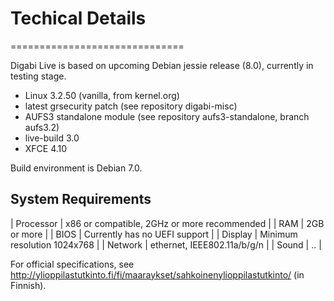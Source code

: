 # Techical Details
==============================

Digabi Live is based on upcoming Debian jessie release (8.0), currently in testing stage.

 - Linux 3.2.50 (vanilla, from kernel.org)
 - latest grsecurity patch (see repository digabi-misc)
 - AUFS3 standalone module (see repository aufs3-standalone, branch aufs3.2)
 - live-build 3.0
 - XFCE 4.10

Build environment is Debian 7.0.


## System Requirements
| Processor  | x86 or compatible, 2GHz or more recommended  |
| RAM        | 2GB or more                                  |
| BIOS       | Currently has no UEFI support                |
| Display    | Minimum resolution 1024x768                  |
| Network    | ethernet, IEEE802.11a/b/g/n                  |
| Sound      | ..                                           |

For official specifications, see http://ylioppilastutkinto.fi/fi/maaraykset/sahkoinenylioppilastutkinto/ (in Finnish).
